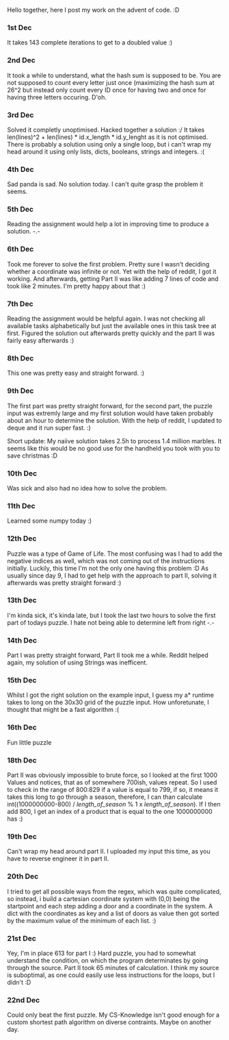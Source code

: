 Hello together, here I post my work on the advent of code. :D

### 1st Dec ###
It takes 143 complete iterations to get to a doubled value :)

### 2nd Dec ###
It took a while to understand, what the hash sum is supposed to be. You are not supposed to count every letter just once (maximizing the hash sum at 26^2 but instead only count every ID once for having two and once for having three letters occuring. D'oh.

### 3rd Dec ###
Solved it completly unoptimised. Hacked together a solution :/ It takes len(lines)^2 + len(lines) * id.x_length * id.y_lenght as it is not optimised. There is probably a solution using only a single loop, but i can't wrap my head around it using only lists, dicts, booleans, strings and integers. :(

### 4th Dec ###
Sad panda is sad. No solution today. I can't quite grasp the problem it seems.

### 5th Dec ###
Reading the assignment would help a lot in improving time to produce a solution. -.-

### 6th Dec ###
Took me forever to solve the first problem. Pretty sure I wasn't deciding whether a coordinate was infinite or not. Yet with the help of reddit, I got it working. And afterwards, getting Part II was like adding 7 lines of code and took like 2 minutes. I'm pretty happy about that :)

### 7th Dec ###
Reading the assignment would be helpful again. I was not checking all available tasks alphabetically but just the available ones in this task tree at first. Figured the solution out afterwards pretty quickly and the part II was fairly easy afterwards :)

### 8th Dec ###
This one was pretty easy and straight forward. :)

### 9th Dec ###
The first part was pretty straight forward, for the second part, the puzzle input was extremly large and my first solution would have taken probably about an hour to determine the solution. With the help of reddit, I updated to deque and it run super fast. :)

Short update: My naiive solution takes 2.5h to process 1.4 million marbles. It seems like this would be no good use for the handheld you took with you to save christmas :D

### 10th Dec ###
Was sick and also had no idea how to solve the problem.

### 11th Dec ###
Learned some numpy today :)

### 12th Dec ###
Puzzle was a type of Game of Life. The most confusing was I had to add the negative indices as well, which was not coming out of the instructions initially. Luckily, this time I'm not the only one having this problem :D
As usually since day 9, I had to get help with the approach to part II, solving it afterwards was pretty straight forward :)

### 13th Dec ###
I'm kinda sick, it's kinda late, but I took the last two hours to solve the first part of todays puzzle. I hate not being able to determine left from right -.-

### 14th Dec ###
Part I was pretty straight forward, Part II took me a while. Reddit helped again, my solution of using Strings was inefficent.

### 15th Dec ###
Whilst I got the right solution on the example input, I guess my a* runtime takes to long on the 30x30 grid of the puzzle input. How unforetunate, I thought that might be a fast algorithm :(

### 16th Dec ###
Fun little puzzle

### 18th Dec ###
Part II was obviously impossible to brute force, so I looked at the first 1000 Values and notices, that as of somewhere 700ish, values repeat. So I used to check in the range of 800:829 if a value is equal to 799, if so, it means it takes this long to go through a season, therefore, I can than calculate int((1000000000-800) / *length_of_season* % 1 x *length_of_season*). If I then add 800, I get an index of a product that is equal to the one 1000000000 has :)

### 19th Dec ###
Can't wrap my head around part II. I uploaded my input this time, as you have to reverse engineer it in part II.  

### 20th Dec ###
I tried to get all possible ways from the regex, which was quite complicated, so instead, i build a cartesian coordinate system with (0,0) being the startpoint and each step adding a door and a coordinate in the system. A dict with the coordinates as key and a list of doors as value then got sorted by the maximum value of the minimum of each list. :)

### 21st Dec ###
Yey, I'm in place 613 for part I :) Hard puzzle, you had to somewhat understand the condition, on which the program determinates by going through the source.
Part II took 65 minutes of calculation. I think my source is suboptimal, as one could easily use less instructions for the loops, but I didn't :D

### 22nd Dec ###
Could only beat the first puzzle. My CS-Knowledge isn't good enough for a custom shortest path algorithm on diverse contraints. Maybe on another day.
